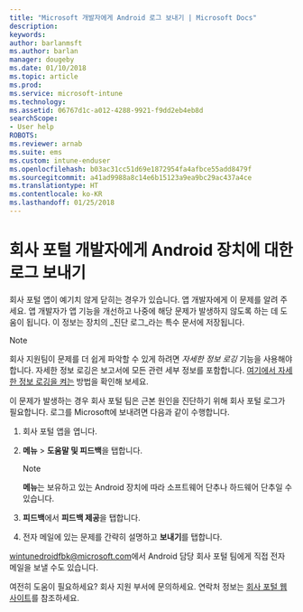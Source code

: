 ```yaml
---
title: "Microsoft 개발자에게 Android 로그 보내기 | Microsoft Docs"
description: 
keywords: 
author: barlanmsft
ms.author: barlan
manager: dougeby
ms.date: 01/10/2018
ms.topic: article
ms.prod: 
ms.service: microsoft-intune
ms.technology: 
ms.assetid: 06767d1c-a012-4288-9921-f9dd2eb4eb8d
searchScope:
- User help
ROBOTS: 
ms.reviewer: arnab
ms.suite: ems
ms.custom: intune-enduser
ms.openlocfilehash: b03ac31cc51d69e1872954fa4afbce55add8479f
ms.sourcegitcommit: a41ad9988a8c14e6b15123a9ea9bc29ac437a4ce
ms.translationtype: HT
ms.contentlocale: ko-KR
ms.lasthandoff: 01/25/2018
---
```

# <a name="send-logs-to-the-company-portal-developers-for-android-devices"></a>회사 포털 개발자에게 Android 장치에 대한 로그 보내기

회사 포털 앱이 예기치 않게 닫히는 경우가 있습니다. 앱 개발자에게 이 문제를 알려 주세요. 앱 개발자가 앱 기능을 개선하고 나중에 해당 문제가 발생하지 않도록 하는 데 도움이 됩니다. 이 정보는 장치의 _진단 로그_라는 특수 문서에 저장됩니다.

> [!Note]
> 회사 지원팀이 문제를 더 쉽게 파악할 수 있게 하려면 _자세한 정보 로깅_ 기능을 사용해야 합니다. 자세한 정보 로깅은 보고서에 모든 관련 세부 정보를 포함합니다. [여기에서 자세한 정보 로깅을 켜는](use-verbose-logging-to-help-your-it-administrator-fix-device-issues-android.md) 방법을 확인해 보세요.

이 문제가 발생하는 경우 회사 포털 팀은 근본 원인을 진단하기 위해 회사 포털 로그가 필요합니다. 로그를 Microsoft에 보내려면 다음과 같이 수행합니다.

1.  회사 포털 앱을 엽니다.

2.  **메뉴** >  **도움말 및 피드백**을 탭합니다.

    > [!NOTE]
    > **메뉴**는 보유하고 있는 Android 장치에 따라 소프트웨어 단추나 하드웨어 단추일 수 있습니다.

3.  **피드백**에서 **피드백 제공**을 탭합니다.

4.  전자 메일에 있는 문제를 간략히 설명하고 **보내기**를 탭합니다.

<a href="mailto:wintunedroidfbk@microsoft.com?subject=Send logs to Microsoft&body=Describe the issue you are having.">wintunedroidfbk@microsoft.com</a>에서 Android 담당 회사 포털 팀에게 직접 전자 메일을 보낼 수도 있습니다. 

여전히 도움이 필요하세요? 회사 지원 부서에 문의하세요. 연락처 정보는 [회사 포털 웹 사이트](https://portal.manage.microsoft.com#HelpDeskDialog)를 참조하세요.
